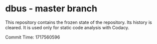 # dbus - master branch

This repository contains the frozen state of the repository.
Its history is cleared. It is used only for static code
analysis with Codacy.

Commit Time: 1717560596